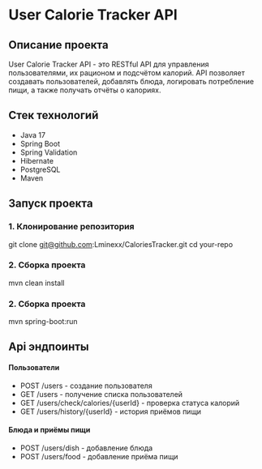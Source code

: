 # User Calorie Tracker API

## Описание проекта

User Calorie Tracker API - это RESTful API для управления пользователями, их рационом и подсчётом калорий. API позволяет создавать пользователей, добавлять блюда, логировать потребление пищи, а также получать отчёты о калориях.

## Стек технологий

- Java 17  
- Spring Boot  
- Spring Validation  
- Hibernate  
- PostgreSQL
- Maven  

## Запуск проекта

### 1. Клонирование репозитория  

git clone git@github.com:Lminexx/CaloriesTracker.git
cd your-repo

### 2. Сборка проекта
mvn clean install

### 2. Сборка проекта
mvn spring-boot:run

## Api эндпоинты

#### Пользователи
- POST /users - создание пользователя
- GET /users - получение списка пользователей
- GET /users/check/calories/{userId} - проверка статуса калорий
- GET /users/history/{userId} - история приёмов пищи

#### Блюда и приёмы пищи
- POST /users/dish - добавление блюда
- POST /users/food - добавление приёма пищи








